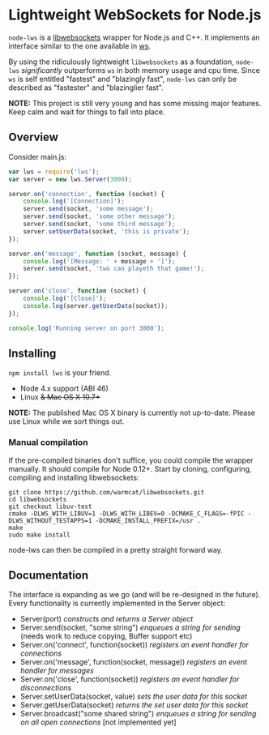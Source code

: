 # Lightweight WebSockets for Node.js
```node-lws``` is a [libwebsockets](https://libwebsockets.org/index.html) wrapper for Node.js and C++. It implements an interface similar to the one available in [ws](https://github.com/websockets/ws).

By using the ridiculously lightweight ```libwebsockets``` as a foundation, ```node-lws``` *significantly* outperforms ```ws``` in both memory usage and cpu time. Since ```ws``` is self entitled "fastest" and "blazingly fast", ```node-lws``` can only be described as "fastester" and "blazinglier fast".

**NOTE:** This project is still very young and has some missing major features. Keep calm and wait for things to fall into place.

## Overview
Consider main.js:
```javascript
var lws = require('lws');
var server = new lws.Server(3000);

server.on('connection', function (socket) {
    console.log('[Connection]');
    server.send(socket, 'some message');
    server.send(socket, 'some other message');
    server.send(socket, 'some third message');
    server.setUserData(socket, 'this is private');
});

server.on('message', function (socket, message) {
    console.log('[Message: ' + message + ']');
    server.send(socket, 'two can playeth that game!');
});

server.on('close', function (socket) {
    console.log('[Close]');
    console.log(server.getUserData(socket));
});

console.log('Running server on port 3000');
```

## Installing
```npm install lws``` is your friend.
* Node 4.x support (ABI 46)
* Linux ~~& Mac OS X 10.7+~~

**NOTE:** The published Mac OS X binary is currently not up-to-date. Please use Linux while we sort things out.

### Manual compilation
If the pre-compiled binaries don't suffice, you could compile the wrapper manually. It should compile for Node 0.12+. Start by cloning, configuring, compiling and installing libwebsockets:
```
git clone https://github.com/warmcat/libwebsockets.git
cd libwebsockets
git checkout libuv-test
cmake -DLWS_WITH_LIBUV=1 -DLWS_WITH_LIBEV=0 -DCMAKE_C_FLAGS=-fPIC -DLWS_WITHOUT_TESTAPPS=1 -DCMAKE_INSTALL_PREFIX=/usr .
make
sudo make install
```
node-lws can then be compiled in a pretty straight forward way.
## Documentation
The interface is expanding as we go (and will be re-designed in the future). Every functionality is currently implemented in the Server object:

* Server(port) *constructs and returns a Server object*
* Server.send(socket, "some string") *enqueues a string for sending* (needs work to reduce copying, Buffer support etc)
* Server.on('connect', function(socket)) *registers an event handler for connections*
* Server.on('message', function(socket, message)) *registers an event  handler for messages*
* Server.on('close', function(socket)) *registers an event handler for disconnections*
* Server.setUserData(socket, value) *sets the user data for this socket*
* Server.getUserData(socket) *returns the set user data for this socket*
* Server.broadcast("some shared string") *enqueues a string for sending on all open connections* [not implemented yet]
